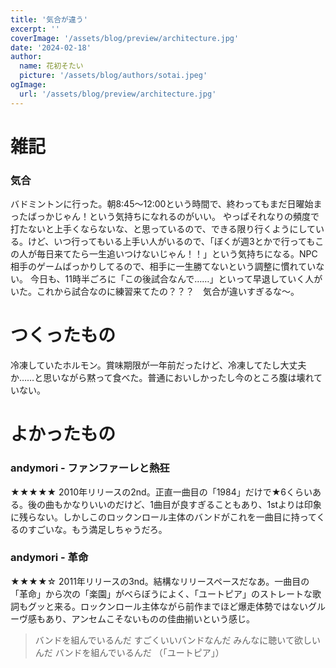 ```yaml
---
title: '気合が違う'
excerpt: ''
coverImage: '/assets/blog/preview/architecture.jpg'
date: '2024-02-18'
author:
  name: 花初そたい
  picture: '/assets/blog/authors/sotai.jpeg'
ogImage:
  url: '/assets/blog/preview/architecture.jpg'
---
```

# 雑記

### 気合
バドミントンに行った。朝8:45～12:00という時間で、終わってもまだ日曜始まったばっかじゃん！という気持ちになれるのがいい。
やっぱそれなりの頻度で打たないと上手くならないな、と思っているので、できる限り行くようにしている。けど、いつ行ってもいる上手い人がいるので、「ぼくが週3とかで行ってもこの人が毎日来てたら一生追いつけないじゃん！！」という気持ちになる。NPC相手のゲームばっかりしてるので、相手に一生勝てないという調整に慣れていない。
今日も、11時半ごろに「この後試合なんで……」といって早退していく人がいた。これから試合なのに練習来てたの？？？　気合が違いすぎるな～。

# つくったもの
冷凍していたホルモン。賞味期限が一年前だったけど、冷凍してたし大丈夫か……と思いながら黙って食べた。普通においしかったし今のところ腹は壊れていない。

# よかったもの
### andymori - ファンファーレと熱狂
★★★★★
2010年リリースの2nd。正直一曲目の「1984」だけで★6くらいある。後の曲もかなりいいのだけど、1曲目が良すぎることもあり、1stよりは印象に残らない。しかしこのロックンロール主体のバンドがこれを一曲目に持ってくるのすごいな。もう満足しちゃうだろ。

### andymori - 革命
★★★★☆
2011年リリースの3nd。結構なリリースペースだなあ。一曲目の「革命」から次の「楽園」がべらぼうによく、「ユートピア」のストレートな歌詞もグッと来る。ロックンロール主体ながら前作までほど爆走体勢ではないグルーヴ感もあり、アンセムこそないものの佳曲揃いという感じ。
> バンドを組んでいるんだ
すごくいいバンドなんだ
みんなに聴いて欲しいんだ
バンドを組んでいるんだ
（「ユートピア」）